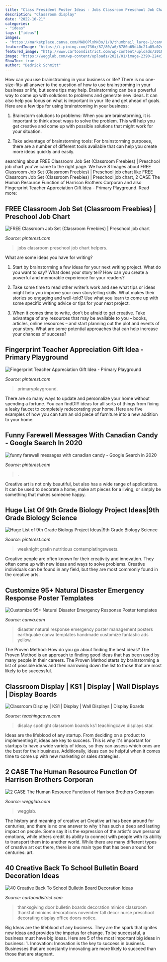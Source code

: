 ```yaml
---
title: "Class President Poster Ideas - Jobs Classroom Preschool Job Chart Helpers"
description: "Classroom display"
date: "2022-10-21"
categories:
- "ideas"
tags: ["ideas"]
images:
- "https://marketplace.canva.com/MADOPlxhN3o/1/0/thumbnail_large-1/canva-yellow-photo-natural-disaster-emergency-response-poster-MADOPlxhN3o.jpg"
featuredImage: "https://i.pinimg.com/736x/87/80/a6/8780a65d40c21a05a02c47db1778755e.jpg"
featured_image: "http://www.cartoondistrict.com/wp-content/uploads/2018/09/Back-To-School-Bulletin-Board-Decoration-Ideas12.jpg"
image: "https://wegglab.com/wp-content/uploads/2021/01/image-2390-224x300.png"
ShowToc: true
author: "Dedrick Schmitt"
---
```



How can you use brainstroming in your business or life?
There is no one-size-fits-all answer to the question of how to use brainstroming in your business or life, but some tips may help. Brainstorming can be a powerful way to come up with solutions to problems and generate new ideas. It can also help you focus on what is important in your life and get ahead of goals. Here are a few tips for using brainstroming in your business: 
1. Brainstorm solutions to problems: When you are brainstorming, it is important to think about ways to solve the problem. This will help you get creative and come up with possible solutions that might work for your situation. 

2. Take advantage of brainstorming tools: For brainstorming purposes, there are a number of different tools available that can help you create more ideas quickly and easily.

	

		
searching about FREE Classroom Job Set (Classroom Freebies) | Preschool job chart you've came to the right page. We have 8 Images about FREE Classroom Job Set (Classroom Freebies) | Preschool job chart like FREE Classroom Job Set (Classroom Freebies) | Preschool job chart, 2 CASE The Human Resource Function of Harrison Brothers Corporan and also Fingerprint Teacher Appreciation Gift Idea - Primary Playground. Read more:
		
    
## FREE Classroom Job Set (Classroom Freebies) | Preschool Job Chart

<img loading=lazy src="https://i.pinimg.com/736x/db/e4/f7/dbe4f7989e1115c8c73984378c38a96f.jpg" onerror="this.onerror=null;this.src='https://tse1.mm.bing.net/th?id=OIP.3sTlntXGuCiD60TwjuxGpwHaJ3&amp;pid=15.1';" alt="FREE Classroom Job Set (Classroom Freebies) | Preschool job chart">

_Source: pinterest.com_

>jobs classroom preschool job chart helpers. 

	

What are some ideas you have for writing?
1. Start by brainstorming a few ideas for your next writing project. What do you want to say? What does your story tell? How can you create a powerful and memorable experience for your readers?
2. Take some time to read other writer’s work and see what tips or ideas might help you improve your own storytelling skills. What makes their stories so engaging and well-told? Use what you learn to come up with some specific writing advice or tips for your next project.

3. When it comes time to write, don’t be afraid to get creative. Take advantage of any resources that may be available to you – books, articles, online resources – and start planning out the plot and events of your story. What are some potential approaches that can help increase your chances of success?

    
## Fingerprint Teacher Appreciation Gift Idea - Primary Playground

<img loading=lazy src="https://i.pinimg.com/736x/87/80/a6/8780a65d40c21a05a02c47db1778755e.jpg" onerror="this.onerror=null;this.src='https://tse3.mm.bing.net/th?id=OIP.Eh5e6cu3Ci-Y8yJt0y3tfQHaLH&amp;pid=15.1';" alt="Fingerprint Teacher Appreciation Gift Idea - Primary Playground">

_Source: pinterest.com_

>primaryplayground. 

	

There are so many ways to update and personalize your home without spending a fortune. You can findDIY ideas for all sorts of things from fixing a leaky faucet to completely redecorating your home. Here are five examples of how you can turn an old piece of furniture into a new addition to your home.

    
## Funny Farewell Messages With Canadian Candy - Google Search In 2020

<img loading=lazy src="https://i.pinimg.com/736x/44/e8/cf/44e8cfd07a94bbb814980bf90efcee1f.jpg" onerror="this.onerror=null;this.src='https://tse2.mm.bing.net/th?id=OIP.6upXcy19W-L2jmfTvXVybwHaJ7&amp;pid=15.1';" alt="funny farewell messages with canadian candy - Google Search in 2020">

_Source: pinterest.com_

>. 

	

Creative art is not only beautiful, but also has a wide range of applications. It can be used to decorate a home, make art pieces for a living, or simply be something that makes someone happy.

    
## Huge List Of 9th Grade Biology Project Ideas|9th Grade Biology Science

<img loading=lazy src="https://i.pinimg.com/736x/19/5a/4a/195a4a6b8e2092d7c452bfee6d72cf91.jpg" onerror="this.onerror=null;this.src='https://tse1.mm.bing.net/th?id=OIP.-UtR_DfctoAK02SktMc1JgHaHa&amp;pid=15.1';" alt="Huge List of 9th Grade Biology Project Ideas|9th Grade Biology Science">

_Source: pinterest.com_

>weeknight gratin nutritious contemplatingsweets. 

	

Creative people are often known for their creativity and innovation. They often come up with new ideas and ways to solve problems. Creative individuals can be found in any field, but they are most commonly found in the creative arts.

    
## Customize 95+ Natural Disaster Emergency Response Poster Templates

<img loading=lazy src="https://marketplace.canva.com/MADOPlxhN3o/1/0/thumbnail_large-1/canva-yellow-photo-natural-disaster-emergency-response-poster-MADOPlxhN3o.jpg" onerror="this.onerror=null;this.src='https://tse2.mm.bing.net/th?id=OIP.HriE2oZ62dId6NUpvBJrKAAAAA&amp;pid=15.1';" alt="Customize 95+ Natural Disaster Emergency Response Poster templates">

_Source: canva.com_

>disaster natural response emergency poster management posters earthquake canva templates handmade customize fantastic ads yellow. 

	

The Proven Method: How do you go about finding the best ideas?
The Proven Method is an approach to finding good ideas that has been used by many people in their careers. The Proven Method starts by brainstorming a list of possible ideas and then narrowing down the list to those that are most likely to be successful.

    
## Classroom Display | KS1 | Display | Wall Displays | Display Boards

<img loading=lazy src="http://www.teachingcave.com/wp-content/uploads/2013/10/Star.jpg" onerror="this.onerror=null;this.src='https://tse3.mm.bing.net/th?id=OIP.JSM7LuKsOx9R3LmZ2Li0awHaJ4&amp;pid=15.1';" alt="Classroom Display | KS1 | Display | Wall Displays | Display Boards">

_Source: teachingcave.com_

>display spotlight classroom boards ks1 teachingcave displays star. 

	

Ideas are the lifeblood of any startup. From deciding on a product to implementing it, ideas are key to success. This is why it's important for startups to have a wide variety of ideas, so they can assess which ones are the best for their business. Additionally, ideas can be helpful when it comes time to come up with new marketing or sales strategies.

    
## 2 CASE The Human Resource Function Of Harrison Brothers Corporan

<img loading=lazy src="https://wegglab.com/wp-content/uploads/2021/01/image-2390-224x300.png" onerror="this.onerror=null;this.src='https://tse3.mm.bing.net/th?id=OIP.CFu1vIeYWFhiLFAtuQyAcgAAAA&amp;pid=15.1';" alt="2 CASE The Human Resource Function of Harrison Brothers Corporan">

_Source: wegglab.com_

>wegglab. 

	

The history and meaning of creative art
Creative art has been around for centuries, and there is no one answer to why it has such a deep and lasting impact on people. Some say it is the expression of the artist's own personal emotions, while others credit its ability to connect with people with its ability to transport them into another world. While there are many different types of creative art out there, there is one main type that has been around for centuries: art.

    
## 40 Creative Back To School Bulletin Board Decoration Ideas

<img loading=lazy src="http://www.cartoondistrict.com/wp-content/uploads/2018/09/Back-To-School-Bulletin-Board-Decoration-Ideas12.jpg" onerror="this.onerror=null;this.src='https://tse2.mm.bing.net/th?id=OIP.NjnhWhItNASiaHhZ3HfvmAHaJ4&amp;pid=15.1';" alt="40 Creative Back To School Bulletin Board Decoration Ideas">

_Source: cartoondistrict.com_

>thanksgiving door bulletin boards decoration minion classroom thankful minions decorations november fall decor nurse preschool decorating display office doors notice. 

	

Big Ideas are the lifeblood of any business. They are the spark that ignites new ideas and provides the impetus for change. To be successful, a business must have big ideas. Here are 5 of the most important big ideas in business: 1. Innovation: Innovation is the key to success in business. Businesses that are constantly innovating are more likely to succeed than those that are stagnant. 
